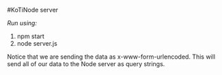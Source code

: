 #KoTiNode server

*Run using:*

1. npm start
2. node server.js



Notice that we are sending the data as x-www-form-urlencoded. This will send all of our data to the Node server as query strings.